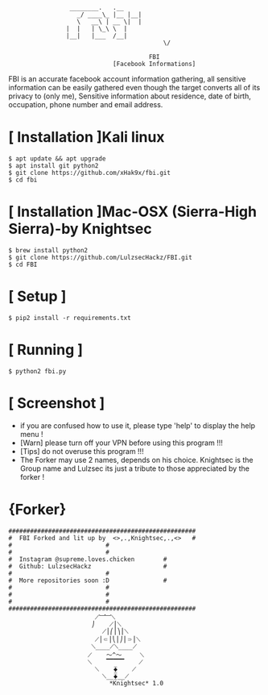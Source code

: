 ```
				 ________.   .__ 
			       _/ ____\_ |__ |__|
			       \   __\ | __ \|  |
				|  |   | \_\ \  |
				|__|   |___  /__|
                                           \/    
                                       
                                       FBI
                             [Facebook Informations]
```
FBI is an accurate facebook account information gathering, all sensitive information can be easily gathered even though the target converts all of its privacy to (only me), Sensitive information about residence, date of birth, occupation, phone number and email address.



# [ Installation ]Kali linux
```
$ apt update && apt upgrade
$ apt install git python2
$ git clone https://github.com/xHak9x/fbi.git
$ cd fbi
```
# [ Installation ]Mac-OSX (Sierra-High Sierra)-by Knightsec
```
$ brew install python2
$ git clone https://github.com/LulzsecHackz/FBI.git
$ cd FBI
```
# [ Setup ]
```
$ pip2 install -r requirements.txt        
```
# [ Running ]
```
$ python2 fbi.py      
```
# [ Screenshot ]

* if you are confused how to use it, please type 'help' to display the help menu !
* [Warn] please turn off your VPN before using this program !!!
* [Tips] do not overuse this program !!!
* The Forker may use 2 names, depends on his choice. Knightsec is the Group name and Lulzsec its just a tribute to those appreciated by the forker !

# {Forker}
```
####################################################	
#  FBI Forked and lit up by  <>,.,Knightsec,.,<>   #
#						   #
#						   #
#  Instagram @supreme.loves.chicken		   #
#  Github: LulzsecHackz			           #
#  						   #
#  More repositories soon :D			   #
#						   #
#						   #
#						   #
####################################################			  
			  	        ⟋﹈﹈⟍
			   	       ⎠    ⟋⎪⟍
			      		  ⟋⎪⎛⎪⎞⎪⟍
			    		⟋⎪⸦⎪⎝⎪⎠⎪⸧⎪⟍
			   	       ⟍____⟋⟍____⟋
			  	      ⟋    〜^〜     ⟍
 			 	      ⟍    ▔▔▔▔▔    ⟋
			    		⟍    ⧱    ⟋
			      		  ⟍__⧱__⟋
				     		*Knightsec* 1.0

```
